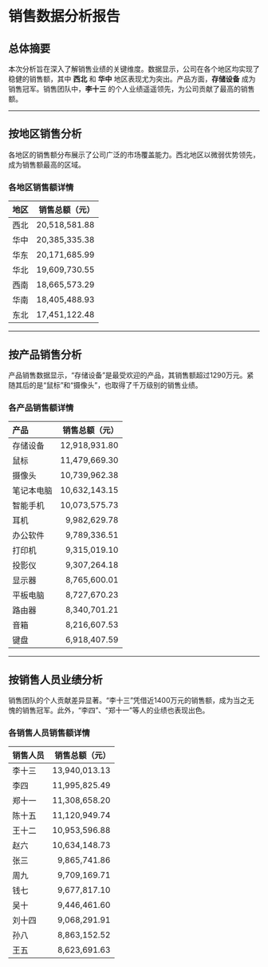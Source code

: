 # 销售数据分析报告

## 总体摘要
本次分析旨在深入了解销售业绩的关键维度。数据显示，公司在各个地区均实现了稳健的销售额，其中 **西北** 和 **华中** 地区表现尤为突出。产品方面，**存储设备** 成为销售冠军。销售团队中，**李十三** 的个人业绩遥遥领先，为公司贡献了最高的销售额。

---

## 按地区销售分析
各地区的销售额分布展示了公司广泛的市场覆盖能力。西北地区以微弱优势领先，成为销售额最高的区域。

### 各地区销售额详情
| 地区 | 销售总额（元） |
|:---|---:|
| 西北 | 20,518,581.88 |
| 华中 | 20,385,335.38 |
| 华东 | 20,171,685.99 |
| 华北 | 19,609,730.55 |
| 西南 | 18,665,573.29 |
| 华南 | 18,405,488.93 |
| 东北 | 17,451,122.48 |

---

## 按产品销售分析
产品销售数据显示，“存储设备”是最受欢迎的产品，其销售额超过1290万元。紧随其后的是“鼠标”和“摄像头”，也取得了千万级别的销售业绩。

### 各产品销售额详情
| 产品 | 销售总额（元） |
|:---|---:|
| 存储设备 | 12,918,931.80 |
| 鼠标 | 11,479,669.30 |
| 摄像头 | 10,739,962.38 |
| 笔记本电脑 | 10,632,143.15 |
| 智能手机 | 10,073,575.73 |
| 耳机 | 9,982,629.78 |
| 办公软件 | 9,789,336.51 |
| 打印机 | 9,315,019.10 |
| 投影仪 | 9,307,264.18 |
| 显示器 | 8,765,600.01 |
| 平板电脑 | 8,727,670.23 |
| 路由器 | 8,340,701.21 |
| 音箱 | 8,216,607.53 |
| 键盘 | 6,918,407.59 |

---

## 按销售人员业绩分析
销售团队的个人贡献差异显著。“李十三”凭借近1400万元的销售额，成为当之无愧的销售冠军。此外，“李四”、“郑十一”等人的业绩也表现出色。

### 各销售人员销售额详情
| 销售人员 | 销售总额（元） |
|:---|---:|
| 李十三 | 13,940,013.13 |
| 李四 | 11,995,825.49 |
| 郑十一 | 11,308,658.20 |
| 陈十五 | 11,120,949.74 |
| 王十二 | 10,953,596.88 |
| 赵六 | 10,634,148.73 |
| 张三 | 9,865,741.86 |
| 周九 | 9,709,169.71 |
| 钱七 | 9,677,817.10 |
| 吴十 | 9,446,461.60 |
| 刘十四 | 9,068,291.91 |
| 孙八 | 8,863,152.52 |
| 王五 | 8,623,691.63 |
